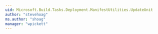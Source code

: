 ```yaml
---
uid: Microsoft.Build.Tasks.Deployment.ManifestUtilities.UpdateUnit
author: "stevehoag"
ms.author: "shoag"
manager: "wpickett"
---
```

